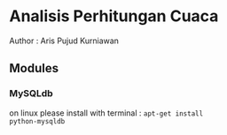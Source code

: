 # Analisis Perhitungan Cuaca
Author : Aris Pujud Kurniawan

## Modules
### MySQLdb
on linux please install with terminal :
<code>apt-get install python-mysqldb</code>
